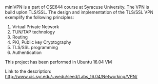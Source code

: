 miniVPN is a part of CSE644 course at Syracuse University.
The VPN is build uplon TLS/SSL.
The design and implementation of the TLS/SSL VPN exemplify the following principles:
  1. Virtual Private Network
  2. TUN/TAP technology
  3. Routing
  4. PKI, Public key Cryptography
  5. TLS/SSL programming
  6. Authentication
  
This project has been performed in Ubuntu 16.04 VM

Link to the description: http://www.cis.syr.edu/~wedu/seed/Labs_16.04/Networking/VPN/
